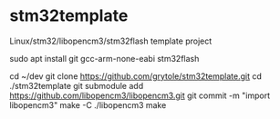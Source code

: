 # stm32template
Linux/stm32/libopencm3/stm32flash template project

sudo apt install git gcc-arm-none-eabi stm32flash

cd ~/dev
git clone https://github.com/grytole/stm32template.git
cd ./stm32template
git submodule add https://github.com/libopencm3/libopencm3.git
git commit -m "import libopencm3"
make -C ./libopencm3
make
